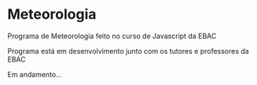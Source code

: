 # Meteorologia
Programa de Meteorologia feito no curso de Javascript da EBAC

Programa está em desenvolvimento junto com os tutores e professores da EBAC

Em andamento...
